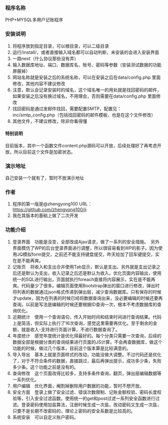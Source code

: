 ### 程序名称
PHP+MYSQL多用户记账程序

### 安装说明
1. 将程序放到指定目录，可以根目录，可以二级目录
2. 运行/install/，或者直接输入域名都可以自动判断，未安装的会进入安装界面
3. 一路next（什么协议那些没有弄）
4. 输入数据库地址、端口、数据库名、账号、密码等参数（安装测试数据的功能屏蔽掉）
5. 网站名称就是安装之后的系统名称，可以在安装之后在data/config.php 里面修改，其他内容不建议修改
6. 注意，默认会记录安装时的域名，这个域名唯一的用处就是找回密码的邮件，如果安装之后没有换过域名，不用理会，否则需要在data/config.php 里面修改
7. 找回密码是通过发邮件找回，需要配置SMTP，配置见：inc/smtp_config.php（包括找回密码的邮件模板，也是在这个文件修改）
8. 其他文件，不建议修改，除非你看得懂

#### 特别说明
目前版本，其中一个函数文件content.php源码可以开放，后续处理好了再考虑开放，所以目前这个文件是加密状态。

### 演示地址
自己安装一个就有了，暂时不放演示地址

### 作者
1. 程序的第一版是@zhengyong100 URL：https://github.com/zhengyong100/ji
2. 我在其版本的基础上做了二次开发

### 功能介绍
1. 登录界面　功能是没变，全部改成Ajax请求，做了一系列的安全措施。　另外界面模仿了WP的后台登录界面进行调整，所以很容易看到WP的影子。因为使用JQ模拟form提交，之前还不能支持键盘提交，昨天给加了回车键提交，实在是不能再爽。
2. 记账页　将收入和支出合并使用Tab显示，默认是支出。另外就是支出记录之后还是默认为支出，收入记录之后还是默认为收入。优化页面内容输出，使用统一的SQL进行输出，页面就执行foreach直接将内容展示，实在是不能再爽。代码量少了很多。编辑页面使用Bootstrap弹出的窗口进行修改，弹出时将列表的数据通过json格式传递到弹出层，减少查询数据库。只有保存的时候才update，因为在列表的时候已经将数据查询出来，没必要编辑的时候还要再查询。以前是写法是编辑的时候还要根据ID查询一次，根本不考虑数据库的查询优化。
3. 近期统计　使用一个查询语句，传入开始时间和结束时间进行查询结果。代码上是简洁，但实际上执行了16次查询，感觉这里需要再优化。至于剩余的金额，就是收入-支持进行页面计算，不进行数据查询了。
4. 年度统计　感觉年度统计是优化得最好的。每个分类只需要一次查询，后续的数据全部是根据分类的查询结果进行页面的JS计算，不会再查数据库，做这个功能的时候，做过几个版本，目前这个版本算是比较满意的。
5. 导入导出　基本上就是页面样式的改动，功能没做大调整。不过代码还是优化了，对于不符合条件的数据，直接跳过，最后再弹出提示，成功多少条，失败多少条。这个功能之前是没有的。
6. 查询修改　这个页面改得比较多，支持多条件查询，翻页，弹出层编辑数据等一系列优化。
7. 用户编辑　优化界面，阉割掉删除用户数据的功能，暂时不想开放。
8. 安全方面　登录上做了安全过滤、错误次数限制、记账金额校验、密码长度校验等，引入安全过滤函数。使用统一的get和post过滤一系列安全函数进行过滤。登录密码使用加盐算法，注册时候生成一次盐，改动密码又生成一次盐，只要不是长期不改密码的，理论上密码的安全系数是比较高的。
9. 系统安装　可以自定义账户密码。
